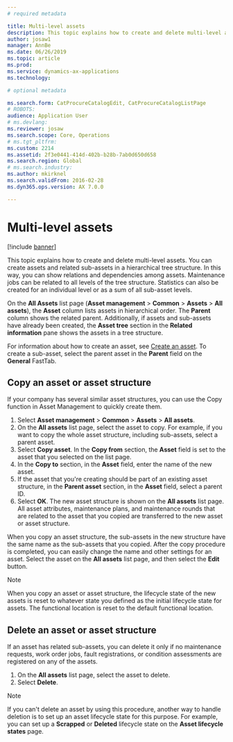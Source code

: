 ```yaml
---
# required metadata

title: Multi-level assets
description: This topic explains how to create and delete multi-level assets.
author: josaw1
manager: AnnBe
ms.date: 06/26/2019
ms.topic: article
ms.prod: 
ms.service: dynamics-ax-applications
ms.technology: 

# optional metadata

ms.search.form: CatProcureCatalogEdit, CatProcureCatalogListPage
# ROBOTS: 
audience: Application User
# ms.devlang: 
ms.reviewer: josaw
ms.search.scope: Core, Operations
# ms.tgt_pltfrm: 
ms.custom: 2214
ms.assetid: 2f3e0441-414d-402b-b28b-7ab0d650d658
ms.search.region: Global
# ms.search.industry: 
ms.author: mkirknel
ms.search.validFrom: 2016-02-28
ms.dyn365.ops.version: AX 7.0.0

---
```


# Multi-level assets

[!include [banner](../../includes/banner.md)]

 

This topic explains how to create and delete multi-level assets. You can create assets and related sub-assets in a hierarchical tree structure. In this way, you can show relations and dependencies among assets. Maintenance jobs can be related to all levels of the tree structure. Statistics can also be created for an individual level or as a sum of all sub-asset levels.

On the **All Assets** list page (**Asset management** \> **Common** \> **Assets** \> **All assets**), the **Asset** column lists assets in hierarchical order. The **Parent** column shows the related parent. Additionally, if assets and sub-assets have already been created, the **Asset tree** section in the **Related information** pane shows the assets in a tree structure.

For information about how to create an asset, see [Create an asset](../objects/create-an-object.md). To create a sub-asset, select the parent asset in the **Parent** field on the **General** FastTab.

## Copy an asset or asset structure

If your company has several similar asset structures, you can use the Copy function in Asset Management to quickly create them.

1. Select **Asset management** \> **Common** \> **Assets** \> **All assets**.
2. On the **All assets** list page, select the asset to copy. For example, if you want to copy the whole asset structure, including sub-assets, select a parent asset.
3. Select **Copy asset**. In the **Copy from** section, the **Asset** field is set to the asset that you selected on the list page.
4. In the **Copy to** section, in the **Asset** field, enter the name of the new asset.
5. If the asset that you're creating should be part of an existing asset structure, in the **Parent asset** section, in the **Asset** field, select a parent ID.
6. Select **OK**. The new asset structure is shown on the **All assets** list page. All asset attributes, maintenance plans, and maintenance rounds that are related to the asset that you copied are transferred to the new asset or asset structure.

When you copy an asset structure, the sub-assets in the new structure have the same name as the sub-assets that you copied. After the copy procedure is completed, you can easily change the name and other settings for an asset. Select the asset on the **All assets** list page, and then select the **Edit** button.

> [!NOTE]
> When you copy an asset or asset structure, the lifecycle state of the new assets is reset to whatever state you defined as the initial lifecycle state for assets. The functional location is reset to the default functional location.

## Delete an asset or asset structure

If an asset has related sub-assets, you can delete it only if no maintenance requests, work order jobs, fault registrations, or condition assessments are registered on any of the assets.

1. On the **All assets** list page, select the asset to delete.
2. Select **Delete**.

> [!NOTE]
> If you can't delete an asset by using this procedure, another way to handle deletion is to set up an asset lifecycle state for this purpose. For example, you can set up a **Scrapped** or **Deleted** lifecycle state on the **Asset lifecycle states** page.
